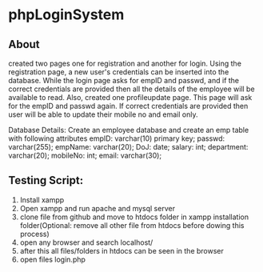 # phpLoginSystem
## About
created two pages one for registration and another for login. Using the registration
page, a new user's credentials can be inserted into the database. While the login page asks for empID and passwd, and
if the correct credentials are provided then all the details of the employee will be available to read. Also, created one
profileupdate page. This page will ask for the empID and passwd again. If correct credentials are provided then user will
be able to update their mobile no and email only.

Database Details:
  Create an employee database and create an emp table with following attributes
    empID: varchar(10) primary key; 
    passwd: varchar(255); 
    empName: varchar(20); 
    DoJ: date; 
    salary: int; 
    department: varchar(20); 
    mobileNo: int; 
    email: varchar(30); 
    
    
## Testing Script:

1. Install xampp
2. Open xampp and run apache and mysql server
3. clone file from github and move to htdocs folder in xampp installation folder(Optional: remove all other file from htdocs before dowing this process)
4. open any browser and search localhost/
5. after this all files/folders in htdocs can be seen in the browser
6. open files login.php 
